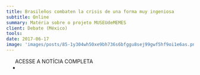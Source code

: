 ```yaml
---
title: Brasileños combaten la crisis de una forma muy ingeniosa
subtitle: Online
summary: Matéria sobre o projeto MUSEUdeMEMES
client: Debate (México)
tools: 
date: 2017-06-17
image: 'images/posts/85-1y304wh50xe9bh736s6bfggu8sej99gwf5hf9oi1e6as.png'
---
```




<div class="post__share"><ul class="share__list list-reset">ACESSE A NOTÍCIA COMPLETA<li class="share__item" style="margin-left: 10px"><a class="share__link share__facebook" style="background: #fa5657" href="https://www.debate.com.mx/mundo/Brasilenos-combaten-la-crisis-de-una-forma-muy-ingeniosa-20170616-0026.html" title="Link" rel="nofollow"><i class="fa-solid fa-link"></i></a></li></ul></div>
<!-- <div class="gallery-box"><div class="gallery"><img src="/clipping/images/example-1.jpg" loading="lazy" alt="Project"><img src="/clipping/images/example-2.jpg" loading="lazy" alt="Project"></div><em>Gallery / <a href="https://www.freepik.com/" target="_blank">Freepic</a></em></div> -->